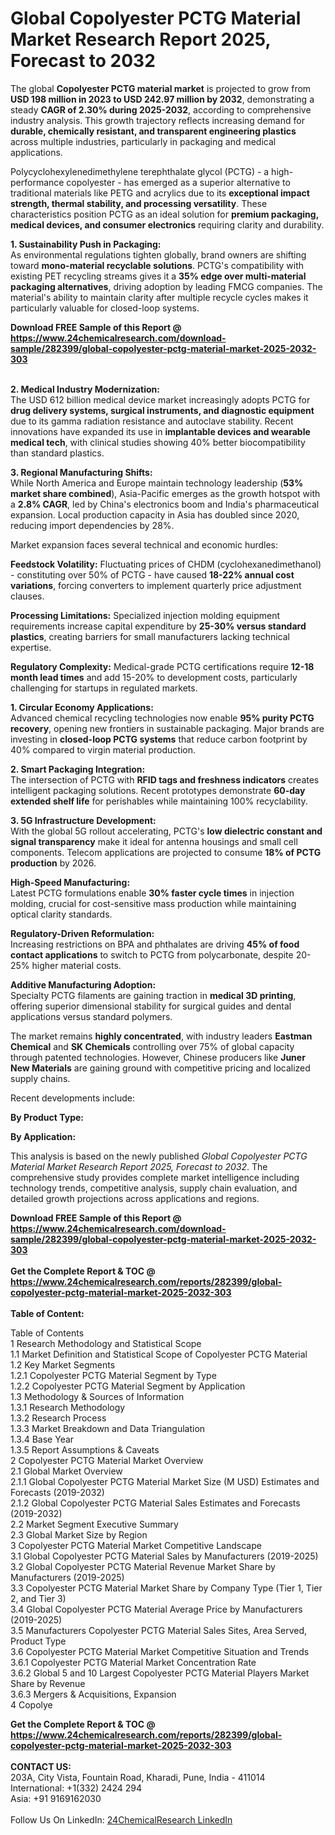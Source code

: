 <h1>Global Copolyester PCTG Material Market Research Report 2025, Forecast to 2032</h1><p>The global <strong>Copolyester PCTG material market</strong> is projected to grow from <strong>USD 198 million in 2023 to USD 242.97 million by 2032</strong>, demonstrating a steady <strong>CAGR of 2.30% during 2025-2032</strong>, according to comprehensive industry analysis. This growth trajectory reflects increasing demand for <strong>durable, chemically resistant, and transparent engineering plastics</strong> across multiple industries, particularly in packaging and medical applications.</p><p>Polycyclohexylenedimethylene terephthalate glycol (PCTG) - a high-performance copolyester - has emerged as a superior alternative to traditional materials like PETG and acrylics due to its <strong>exceptional impact strength, thermal stability, and processing versatility</strong>. These characteristics position PCTG as an ideal solution for <strong>premium packaging, medical devices, and consumer electronics</strong> requiring clarity and durability.</p><p><strong>1. Sustainability Push in Packaging:</strong><br>
As environmental regulations tighten globally, brand owners are shifting toward <strong>mono-material recyclable solutions</strong>. PCTG's compatibility with existing PET recycling streams gives it a <strong>35% edge over multi-material packaging alternatives</strong>, driving adoption by leading FMCG companies. The material's ability to maintain clarity after multiple recycle cycles makes it particularly valuable for closed-loop systems.</p><div><b>Download FREE Sample of this Report @ 
            <a href="https://www.24chemicalresearch.com/download-sample/282399/global-copolyester-pctg-material-market-2025-2032-303">
            https://www.24chemicalresearch.com/download-sample/282399/global-copolyester-pctg-material-market-2025-2032-303</a></b></div><br><p><strong>2. Medical Industry Modernization:</strong><br>
The USD 612 billion medical device market increasingly adopts PCTG for <strong>drug delivery systems, surgical instruments, and diagnostic equipment</strong> due to its gamma radiation resistance and autoclave stability. Recent innovations have expanded its use in <strong>implantable devices and wearable medical tech</strong>, with clinical studies showing 40% better biocompatibility than standard plastics.</p><p><strong>3. Regional Manufacturing Shifts:</strong><br>
While North America and Europe maintain technology leadership (<strong>53% market share combined</strong>), Asia-Pacific emerges as the growth hotspot with a <strong>2.8% CAGR</strong>, led by China's electronics boom and India's pharmaceutical expansion. Local production capacity in Asia has doubled since 2020, reducing import dependencies by 28%.</p><p>Market expansion faces several technical and economic hurdles:</p><p><strong>Feedstock Volatility:</strong> Fluctuating prices of CHDM (cyclohexanedimethanol) - constituting over 50% of PCTG - have caused <strong>18-22% annual cost variations</strong>, forcing converters to implement quarterly price adjustment clauses.</p><p><strong>Processing Limitations:</strong> Specialized injection molding equipment requirements increase capital expenditure by <strong>25-30% versus standard plastics</strong>, creating barriers for small manufacturers lacking technical expertise.</p><p><strong>Regulatory Complexity:</strong> Medical-grade PCTG certifications require <strong>12-18 month lead times</strong> and add 15-20% to development costs, particularly challenging for startups in regulated markets.</p><p><strong>1. Circular Economy Applications:</strong><br>
Advanced chemical recycling technologies now enable <strong>95% purity PCTG recovery</strong>, opening new frontiers in sustainable packaging. Major brands are investing in <strong>closed-loop PCTG systems</strong> that reduce carbon footprint by 40% compared to virgin material production.</p><p><strong>2. Smart Packaging Integration:</strong><br>
The intersection of PCTG with <strong>RFID tags and freshness indicators</strong> creates intelligent packaging solutions. Recent prototypes demonstrate <strong>60-day extended shelf life</strong> for perishables while maintaining 100% recyclability.</p><p><strong>3. 5G Infrastructure Development:</strong><br>
With the global 5G rollout accelerating, PCTG's <strong>low dielectric constant and signal transparency</strong> make it ideal for antenna housings and small cell components. Telecom applications are projected to consume <strong>18% of PCTG production</strong> by 2026.</p><p><strong>High-Speed Manufacturing:</strong><br>
	Latest PCTG formulations enable <strong>30% faster cycle times</strong> in injection molding, crucial for cost-sensitive mass production while maintaining optical clarity standards.</p><p><strong>Regulatory-Driven Reformulation:</strong><br>
	Increasing restrictions on BPA and phthalates are driving <strong>45% of food contact applications</strong> to switch to PCTG from polycarbonate, despite 20-25% higher material costs.</p><p><strong>Additive Manufacturing Adoption:</strong><br>
	Specialty PCTG filaments are gaining traction in <strong>medical 3D printing</strong>, offering superior dimensional stability for surgical guides and dental applications versus standard polymers.</p><p>The market remains <strong>highly concentrated</strong>, with industry leaders <strong>Eastman Chemical</strong> and <strong>SK Chemicals</strong> controlling over 75% of global capacity through patented technologies. However, Chinese producers like <strong>Juner New Materials</strong> are gaining ground with competitive pricing and localized supply chains.</p><p>Recent developments include:</p><p><strong>By Product Type:</strong></p><p><strong>By Application:</strong></p><p>This analysis is based on the newly published <em>Global Copolyester PCTG Material Market Research Report 2025, Forecast to 2032</em>. The comprehensive study provides complete market intelligence including technology trends, competitive analysis, supply chain evaluation, and detailed growth projections across applications and regions.</p><div><b>Download FREE Sample of this Report @ 
            <a href="https://www.24chemicalresearch.com/download-sample/282399/global-copolyester-pctg-material-market-2025-2032-303">
            https://www.24chemicalresearch.com/download-sample/282399/global-copolyester-pctg-material-market-2025-2032-303</a></b></div><br><div><b>Get the Complete Report & TOC @ 
            <a href="https://www.24chemicalresearch.com/reports/282399/global-copolyester-pctg-material-market-2025-2032-303">
            https://www.24chemicalresearch.com/reports/282399/global-copolyester-pctg-material-market-2025-2032-303</a></b></div><br>
            <b>Table of Content:</b><p>Table of Contents<br />
1 Research Methodology and Statistical Scope<br />
1.1 Market Definition and Statistical Scope of Copolyester PCTG Material<br />
1.2 Key Market Segments<br />
1.2.1 Copolyester PCTG Material Segment by Type<br />
1.2.2 Copolyester PCTG Material Segment by Application<br />
1.3 Methodology & Sources of Information<br />
1.3.1 Research Methodology<br />
1.3.2 Research Process<br />
1.3.3 Market Breakdown and Data Triangulation<br />
1.3.4 Base Year<br />
1.3.5 Report Assumptions & Caveats<br />
2 Copolyester PCTG Material Market Overview<br />
2.1 Global Market Overview<br />
2.1.1 Global Copolyester PCTG Material Market Size (M USD) Estimates and Forecasts (2019-2032)<br />
2.1.2 Global Copolyester PCTG Material Sales Estimates and Forecasts (2019-2032)<br />
2.2 Market Segment Executive Summary<br />
2.3 Global Market Size by Region<br />
3 Copolyester PCTG Material Market Competitive Landscape<br />
3.1 Global Copolyester PCTG Material Sales by Manufacturers (2019-2025)<br />
3.2 Global Copolyester PCTG Material Revenue Market Share by Manufacturers (2019-2025)<br />
3.3 Copolyester PCTG Material Market Share by Company Type (Tier 1, Tier 2, and Tier 3)<br />
3.4 Global Copolyester PCTG Material Average Price by Manufacturers (2019-2025)<br />
3.5 Manufacturers Copolyester PCTG Material Sales Sites, Area Served, Product Type<br />
3.6 Copolyester PCTG Material Market Competitive Situation and Trends<br />
3.6.1 Copolyester PCTG Material Market Concentration Rate<br />
3.6.2 Global 5 and 10 Largest Copolyester PCTG Material Players Market Share by Revenue<br />
3.6.3 Mergers & Acquisitions, Expansion<br />
4 Copolye</p><div><b>Get the Complete Report & TOC @ 
            <a href="https://www.24chemicalresearch.com/reports/282399/global-copolyester-pctg-material-market-2025-2032-303">
            https://www.24chemicalresearch.com/reports/282399/global-copolyester-pctg-material-market-2025-2032-303</a></b></div><br><b>CONTACT US:</b><br>
            203A, City Vista, Fountain Road, Kharadi, Pune, India - 411014<br>
            International: +1(332) 2424 294<br>
            Asia: +91 9169162030 <br><br>
            Follow Us On LinkedIn: <a href="https://www.linkedin.com/company/24chemicalresearch/">24ChemicalResearch LinkedIn</a>